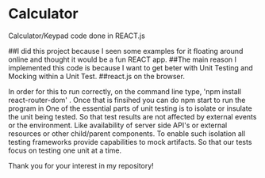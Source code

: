 # Calculator
Calculator/Keypad code done in REACT.js

##I did this project because I seen some examples for it floating around online and thought it would be a fun REACT app.
##The main reason I implemented this code is because I want to get beter with Unit Testing and Mocking within a Unit Test. 
##react.js on the browser.


In order for this to run correctly, on the command line type, 'npm install react-router-dom' . Once that is finsihed you can do npm start to run the program in 
One of the essential parts of unit testing is to isolate or insulate the unit being tested. So that test results are not affected by external events or the
environment. Like availability of server side API's or external resources or other child/parent components. 
To enable such isolation all testing frameworks provide capabilities to mock artifacts. So that our tests focus on testing one unit at a time. 

Thank you for your interest in my repository! 
